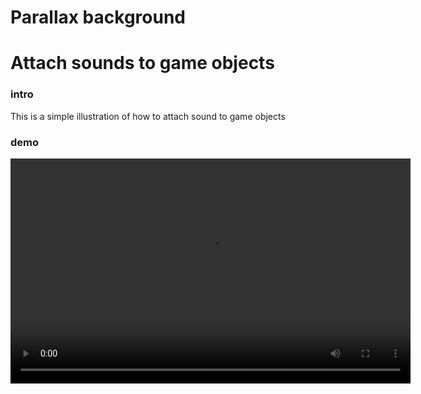 # Parallax background

# Attach sounds to game objects

### intro

This is a simple illustration of how to attach sound to game objects

### demo

<div>
<!-- images go here -->
<video
 src="illustration.mp4" 
 alt="illustration video"
  controls ="true"
    webkit-playsinline="true"
    playsinline="true"
    style="background-color: rgb(0, 0, 0); position: absolute; width: 640px; height: 360px;"
    autoplay="true"
>
</video>
</div>

### What it covers

- basic js css and html
- parallax effect
- input events (Change event)
- object oriented

### conclusion

**Key points**

- understand how the images are looped at different speed
- how the different speed co-relate to game speed look at [layer.js]("./layer.js")

Parallax background are often used in 3d platformer games.
